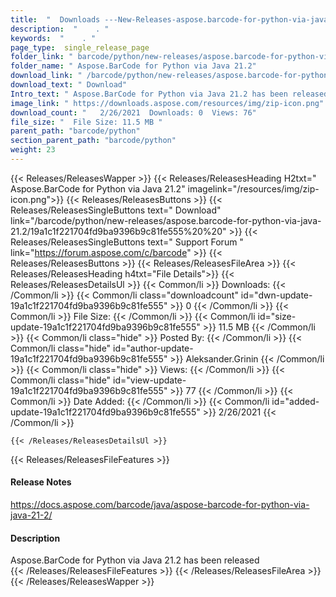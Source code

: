 ```yaml
---
title:  "  Downloads ---New-Releases-aspose.barcode-for-python-via-java-21.2 . " 
description:  "    . " 
keywords:  "    . " 
page_type:  single_release_page
folder_link: " barcode/python/new-releases/aspose.barcode-for-python-via-java-21.2/"
folder_name: " Aspose.BarCode for Python via Java 21.2"
download_link: " /barcode/python/new-releases/aspose.barcode-for-python-via-java-21.2/19a1c1f221704fd9ba9396b9c81fe555"
download_text: " Download"
Intro_text: " Aspose.BarCode for Python via Java 21.2 has been released"
image_link: " https://downloads.aspose.com/resources/img/zip-icon.png"
download_count: "   2/26/2021  Downloads: 0  Views: 76"
file_size: "  File Size: 11.5 MB "
parent_path: "barcode/python"
section_parent_path: "barcode/python"
weight: 23 
---
```


{{< Releases/ReleasesWapper >}}
  {{< Releases/ReleasesHeading H2txt=" Aspose.BarCode for Python via Java 21.2" imagelink="/resources/img/zip-icon.png">}}
  {{< Releases/ReleasesButtons >}}
    {{< Releases/ReleasesSingleButtons text=" Download" link="/barcode/python/new-releases/aspose.barcode-for-python-via-java-21.2/19a1c1f221704fd9ba9396b9c81fe555%20%20" >}}
    {{< Releases/ReleasesSingleButtons text=" Support Forum " link="https://forum.aspose.com/c/barcode" >}}
  {{< Releases/ReleasesButtons >}}
  {{< Releases/ReleasesFileArea >}}
    {{< Releases/ReleasesHeading h4txt="File Details">}}
    {{< Releases/ReleasesDetailsUl >}}
            {{< Common/li  >}} Downloads: {{< /Common/li >}} 
      {{< Common/li class="downloadcount" id="dwn-update-19a1c1f221704fd9ba9396b9c81fe555" >}} 0 {{< /Common/li >}} 
      {{< Common/li  >}} File Size: {{< /Common/li >}} 
      {{< Common/li id="size-update-19a1c1f221704fd9ba9396b9c81fe555" >}} 11.5 MB {{< /Common/li >}} 
      {{< Common/li  class="hide" >}} Posted By: {{< /Common/li >}} 
      {{< Common/li class="hide" id="author-update-19a1c1f221704fd9ba9396b9c81fe555" >}} Aleksander.Grinin {{< /Common/li >}} 
      {{< Common/li class="hide"  >}} Views: {{< /Common/li >}} 
      {{< Common/li class="hide" id="view-update-19a1c1f221704fd9ba9396b9c81fe555" >}} 77 {{< /Common/li >}} 
      {{< Common/li  >}} Date Added: {{< /Common/li >}} 
      {{< Common/li id="added-update-19a1c1f221704fd9ba9396b9c81fe555" >}} 2/26/2021 {{< /Common/li >}} 

    {{< /Releases/ReleasesDetailsUl >}}

  {{< Releases/ReleasesFileFeatures >}}
      <h4>Release Notes</h4><div><a href="https://docs.aspose.com/barcode/java/aspose-barcode-for-python-via-java-21-2/">https://docs.aspose.com/barcode/java/aspose-barcode-for-python-via-java-21-2/</a></div><h4>Description</h4><div class="HTMLDescription">Aspose.BarCode for Python via Java 21.2 has been released</div>
  {{< /Releases/ReleasesFileFeatures >}}
 {{< /Releases/ReleasesFileArea >}}
{{< /Releases/ReleasesWapper >}}


